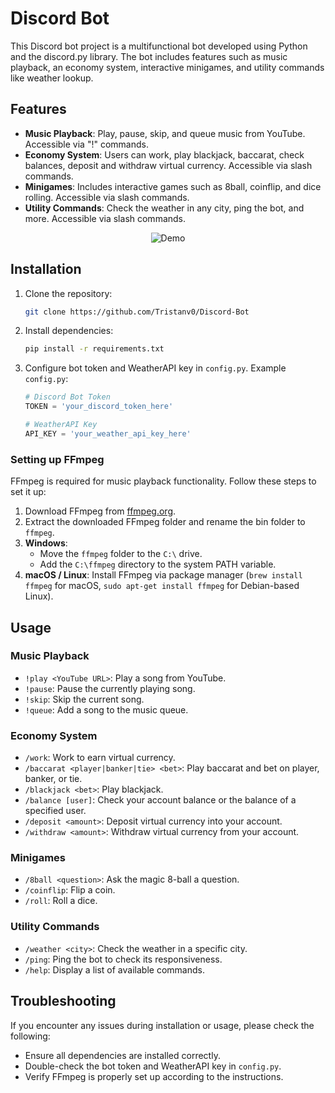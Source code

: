 # Discord Bot

This Discord bot project is a multifunctional bot developed using Python and the discord.py library. The bot includes features such as music playback, an economy system, interactive minigames, and utility commands like weather lookup.

## Features

- **Music Playback**: Play, pause, skip, and queue music from YouTube. Accessible via "!" commands.
- **Economy System**: Users can work, play blackjack, baccarat, check balances, deposit and withdraw virtual currency. Accessible via slash commands.
- **Minigames**: Includes interactive games such as 8ball, coinflip, and dice rolling. Accessible via slash commands.
- **Utility Commands**: Check the weather in any city, ping the bot, and more. Accessible via slash commands.

<center>
    <img src="https://s12.gifyu.com/images/Sayxn.gif" alt="Demo" />
</center>


## Installation

1. Clone the repository:

    ```bash
    git clone https://github.com/Tristanv0/Discord-Bot
    ```

2. Install dependencies:

    ```bash
    pip install -r requirements.txt
    ```

3. Configure bot token and WeatherAPI key in `config.py`. Example `config.py`:

    ```python
    # Discord Bot Token
    TOKEN = 'your_discord_token_here'

    # WeatherAPI Key
    API_KEY = 'your_weather_api_key_here'
    ```

### Setting up FFmpeg

FFmpeg is required for music playback functionality. Follow these steps to set it up:

1. Download FFmpeg from [ffmpeg.org](https://ffmpeg.org).
2. Extract the downloaded FFmpeg folder and rename the bin folder to `ffmpeg`.
3. **Windows**:
    - Move the `ffmpeg` folder to the `C:\` drive.
    - Add the `C:\ffmpeg` directory to the system PATH variable.
4. **macOS / Linux**: Install FFmpeg via package manager (`brew install ffmpeg` for macOS, `sudo apt-get install ffmpeg` for Debian-based Linux).

## Usage

### Music Playback

- `!play <YouTube URL>`: Play a song from YouTube.
- `!pause`: Pause the currently playing song.
- `!skip`: Skip the current song.
- `!queue`: Add a song to the music queue.

### Economy System

- `/work`: Work to earn virtual currency.
- `/baccarat <player|banker|tie> <bet>`: Play baccarat and bet on player, banker, or tie.
- `/blackjack <bet>`: Play blackjack.
- `/balance [user]`: Check your account balance or the balance of a specified user.
- `/deposit <amount>`: Deposit virtual currency into your account.
- `/withdraw <amount>`: Withdraw virtual currency from your account.

### Minigames

- `/8ball <question>`: Ask the magic 8-ball a question.
- `/coinflip`: Flip a coin.
- `/roll`: Roll a dice.

### Utility Commands

- `/weather <city>`: Check the weather in a specific city.
- `/ping`: Ping the bot to check its responsiveness.
- `/help`: Display a list of available commands.

## Troubleshooting

If you encounter any issues during installation or usage, please check the following:

- Ensure all dependencies are installed correctly.
- Double-check the bot token and WeatherAPI key in `config.py`.
- Verify FFmpeg is properly set up according to the instructions.


